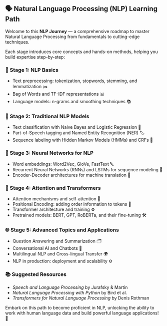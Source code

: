 ## 🗣️ Natural Language Processing (NLP) Learning Path

Welcome to this **NLP Journey** — a comprehensive roadmap to master Natural Language Processing from fundamentals to cutting-edge techniques.

Each stage introduces core concepts and hands-on methods, helping you build expertise step-by-step:

### 🌱 Stage 1: NLP Basics
- Text preprocessing: tokenization, stopwords, stemming, and lemmatization ✂️
- Bag of Words and TF-IDF representations 📊
- Language models: n-grams and smoothing techniques 📚

### 🤖 Stage 2: Traditional NLP Models
- Text classification with Naive Bayes and Logistic Regression 📝
- Part-of-Speech tagging and Named Entity Recognition (NER) 🏷️
- Sequence labeling with Hidden Markov Models (HMMs) and CRFs 🔄

### 🧠 Stage 3: Neural Networks for NLP
- Word embeddings: Word2Vec, GloVe, FastText 🔤
- Recurrent Neural Networks (RNNs) and LSTMs for sequence modeling 🔄
- Encoder-Decoder architectures for machine translation 🔁

### 🚀 Stage 4: Attention and Transformers
- Attention mechanisms and self-attention 🎯
- Positional Encoding: adding order information to tokens 🔢
- Transformer architecture and training ⚙️
- Pretrained models: BERT, GPT, RoBERTa, and their fine-tuning 🛠️

### 🌐 Stage 5: Advanced Topics and Applications
- Question Answering and Summarization 🗂️
- Conversational AI and Chatbots 💬
- Multilingual NLP and Cross-lingual Transfer 🌍
- NLP in production: deployment and scalability ⚙️

### 📚 Suggested Resources
- *Speech and Language Processing* by Jurafsky & Martin  
- *Natural Language Processing with Python* by Bird et al.  
- *Transformers for Natural Language Processing* by Denis Rothman  

Embark on this path to become proficient in NLP, unlocking the ability to work with human language data and build powerful language applications! 🚀
